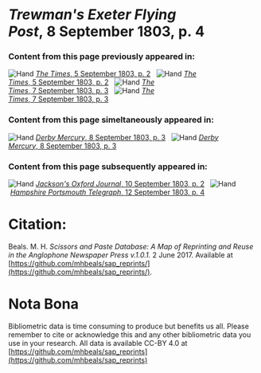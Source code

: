 # *Trewman's Exeter Flying Post*, 8 September 1803, p. 4  
  
### Content from this page previously appeared in:  
![Hand](http://scissorsandpaste.net/wp-content/uploads/2017/06/smallhandpointer.png) [*The Times*, 5 September 1803, p. 2](https://mhbeals.github.io/sap_html/The-Times/The-Times-5-September-1803-p-2)  
![Hand](http://scissorsandpaste.net/wp-content/uploads/2017/06/smallhandpointer.png) [*The Times*, 5 September 1803, p. 2](https://mhbeals.github.io/sap_html/The-Times/The-Times-5-September-1803-p-2)  
![Hand](http://scissorsandpaste.net/wp-content/uploads/2017/06/smallhandpointer.png) [*The Times*, 7 September 1803, p. 3](https://mhbeals.github.io/sap_html/The-Times/The-Times-7-September-1803-p-3)  
![Hand](http://scissorsandpaste.net/wp-content/uploads/2017/06/smallhandpointer.png) [*The Times*, 7 September 1803, p. 3](https://mhbeals.github.io/sap_html/The-Times/The-Times-7-September-1803-p-3)  
  
### Content from this page simeltaneously appeared in:  
![Hand](http://scissorsandpaste.net/wp-content/uploads/2017/06/smallhandpointer.png) [*Derby Mercury*, 8 September 1803, p. 3](https://mhbeals.github.io/sap_html/Derby-Mercury/Derby-Mercury-8-September-1803-p-3)  
![Hand](http://scissorsandpaste.net/wp-content/uploads/2017/06/smallhandpointer.png) [*Derby Mercury*, 8 September 1803, p. 3](https://mhbeals.github.io/sap_html/Derby-Mercury/Derby-Mercury-8-September-1803-p-3)  
  
### Content from this page subsequently appeared in:  
![Hand](http://scissorsandpaste.net/wp-content/uploads/2017/06/smallhandpointer.png) [*Jackson's Oxford Journal*, 10 September 1803, p. 2](https://mhbeals.github.io/sap_html/Jackson's-Oxford-Journal/Jackson's-Oxford-Journal-10-September-1803-p-2)  
![Hand](http://scissorsandpaste.net/wp-content/uploads/2017/06/smallhandpointer.png) [*Hampshire Portsmouth Telegraph*, 12 September 1803, p. 4](https://mhbeals.github.io/sap_html/Hampshire-Portsmouth-Telegraph/Hampshire-Portsmouth-Telegraph-12-September-1803-p-4)  


# Citation: 

Beals. M. H. *Scissors and Paste Database: A Map of Reprinting and Reuse in the Anglophone Newspaper Press v.1.0.1.* 2 June 2017. Available at [https://github.com/mhbeals/sap_reprints/](https://github.com/mhbeals/sap_reprints/). 

# Nota Bona

Bibliometric data is time consuming to produce but benefits us all. Please remember to cite or acknowledge this and any other bibliometric data you use in your research. All data is available CC-BY 4.0 at [https://github.com/mhbeals/sap_reprints](https://github.com/mhbeals/sap_reprints)